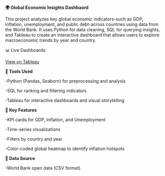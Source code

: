 **🌍 Global Economic Insights Dashbaord**

This project analyzes key global economic indicators-such as GDP, inflation, unemployment, and public debt-across countries using data from the World Bank. It uses Python for data cleaning, SQL for querying insights, and Tableau to create an interactive dashboard that allows users to explore macroeconomic trends by year and country.

📊 Live Dashboards:

[View on Tableau](https://public.tableau.com/app/profile/joanna.ni6698/viz/GlobalEconomicInsights/Dashboard1)

**🔧 Tools Used**

-Python (Pandas, Seaborn) for preprocessing and analysis

-SQL for ranking and filtering indicators

-Tableau for interactive dashboards and visual storytelling

**🔑 Key Features**

-KPI cards for GDP, Inflation, and Unemployment

-Time-series visualizations

-Filters by country and year

-Color-coded global heatmap to identify inflation hotspots

**📁 Data Source**

-World Bank open data (CSV format)
